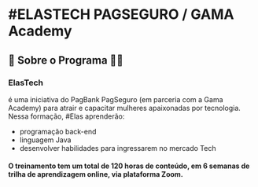 # #ELASTECH PAGSEGURO / GAMA Academy
## 🚀 Sobre o Programa 👩‍💻
### ElasTech
 é uma iniciativa do PagBank PagSeguro (em parceria com a Gama Academy) para atrair e capacitar
 mulheres apaixonadas por tecnologia.  Nessa formação, #Elas aprenderão:
- programação back-end
- linguagem Java
- desenvolver habilidades para ingressarem no mercado Tech

#### O treinamento tem um total de 120 horas de conteúdo, em 6 semanas de trilha de aprendizagem online, via plataforma Zoom.
